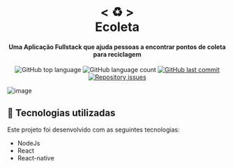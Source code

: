 <h1 align="center">
    < ♻️ > <br>
    Ecoleta
</h1>
  
<h4 align="center">
  Uma Aplicação Fullstack que ajuda pessoas a encontrar pontos de coleta para reciclagem
</h4>

<p align="center">

  <img alt="GitHub top language" src="https://img.shields.io/github/languages/top/Nerd0000/Ecoleta.svg">
  
  <img alt="GitHub language count" src="https://img.shields.io/github/languages/count/Nerd0000/Ecoleta.svg">  

  <!--img alt="Repository size" src="https://img.shields.io/github/repo-size/Nerd0000/Ecoleta.svg"-->

  <a href="https://github.com/Nerd0000/Ecoleta/commits/master">
    <img alt="GitHub last commit" src="https://img.shields.io/github/last-commit/Nerd0000/Ecoleta.svg">
  </a>

  <a href="https://github.com/Nerd0000/Ecoleta/issues">
    <img alt="Repository issues" src="https://img.shields.io/github/issues/Nerd0000/Ecoleta.svg">
  </a>

</p>

![image](https://media.discordapp.net/attachments/705784118679568515/717149171337003008/unknown.png?width=1001&height=475)

## :rocket: Tecnologias utilizadas

Este projeto foi desenvolvido com as seguintes tecnologias:

- NodeJs
- React
- React-native 
